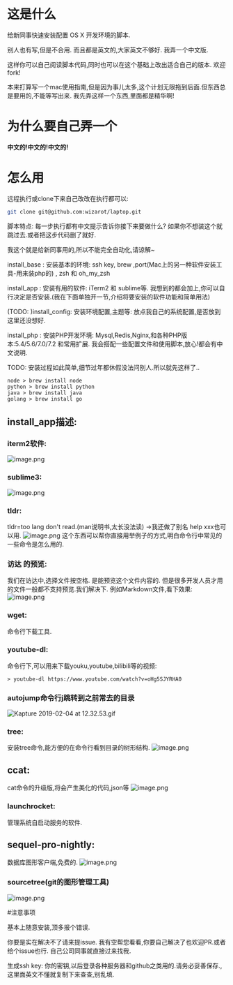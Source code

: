 # 这是什么

给新同事快速安装配置 OS X 开发环境的脚本.

别人也有写,但是不合用. 而且都是英文的,大家英文不够好. 我弄一个中文版.

这样你可以自己阅读脚本代码,同时也可以在这个基础上改出适合自己的版本. 欢迎fork!

本来打算写一个mac使用指南,但是因为事儿太多,这个计划无限拖到后面.但东西总是要用的,不能等写出来. 我先弄这样一个东西,里面都是精华啊!

# 为什么要自己弄一个

**中文的!中文的!中文的!**

# 怎么用

远程执行或clone下来自己改改在执行都可以:
```bash
git clone git@github.com:wizarot/laptop.git
```

脚本特点: 每一步执行都有中文提示告诉你接下来要做什么? 如果你不想装这个就跳过去.或者把这步代码删了就好.

我这个就是给新同事用的,所以不能完全自动化,请谅解~

install_base  : 安装基本的环境: ssh key, brew ,port(Mac上的另一种软件安装工具-用来装php的) , zsh 和 oh_my_zsh

install_app  : 安装有用的软件: iTerm2 和 sublime等.  我想到的都会加上,你可以自行决定是否安装.(我在下面单独开一节,介绍将要安装的软件功能和简单用法)

(TODO: )install_config: 安装环境配置,主题等:  放点我自己的系统配置,是否放到这里还没想好.

install_php  : 安装PHP开发环境: Mysql,Redis,Nginx,和各种PHP版本:5.4/5.6/7.0/7.2 和常用扩展. 我会搭配一些配置文件和使用脚本,放心!都会有中文说明.

TODO: 安装过程如此简单,细节过年都休假没法问别人.所以就先这样了..
```
node > brew install node
python > brew install python 
java > brew install java
golang > brew install go
```

## install_app描述:

### iterm2软件:
![image.png](https://upload-images.jianshu.io/upload_images/316824-8f7f95e5eca06903.png?imageMogr2/auto-orient/strip%7CimageView2/2/w/1240)
### sublime3:
![image.png](https://upload-images.jianshu.io/upload_images/316824-dd5db2fe0163364b.png?imageMogr2/auto-orient/strip%7CimageView2/2/w/1240)
### tldr:
tldr=too lang don't read.(man说明书,太长没法读) ->我还做了别名 help xxx也可以用.
![image.png](https://upload-images.jianshu.io/upload_images/316824-b33b35ce819c99b2.png?imageMogr2/auto-orient/strip%7CimageView2/2/w/1240)
这个东西可以帮你直接用举例子的方式,明白命令行中常见的一些命令是怎么用的.
### 访达 的预览:
我们在访达中,选择文件按空格. 是能预览这个文件内容的. 但是很多开发人员才用的文件一般都不支持预览.我们解决下.
例如Markdown文件,看下效果:
![image.png](https://upload-images.jianshu.io/upload_images/316824-4b4a505993fafb9d.png?imageMogr2/auto-orient/strip%7CimageView2/2/w/1240)
### wget:
命令行下载工具.
### youtube-dl:
命令行下,可以用来下载youku,youtube,bilibili等的视频:
```
> youtube-dl https://www.youtube.com/watch?v=oHg5SJYRHA0
```
### autojump命令行j跳转到之前常去的目录
![Kapture 2019-02-04 at 12.32.53.gif](https://upload-images.jianshu.io/upload_images/316824-7c46d5feef5f57e3.gif?imageMogr2/auto-orient/strip)
### tree:
安装tree命令,能方便的在命令行看到目录的树形结构.
![image.png](https://upload-images.jianshu.io/upload_images/316824-9326c70336a32da4.png?imageMogr2/auto-orient/strip%7CimageView2/2/w/1240)
## ccat:
cat命令的升级版,将会产生美化的代码,json等
![image.png](https://upload-images.jianshu.io/upload_images/316824-3b0e80c8659fbc79.png?imageMogr2/auto-orient/strip%7CimageView2/2/w/1240)
### launchrocket:
管理系统自启动服务的软件.
## sequel-pro-nightly:
数据库图形客户端,免费的.
![image.png](https://upload-images.jianshu.io/upload_images/316824-2c1db77bfb2c6ae4.png?imageMogr2/auto-orient/strip%7CimageView2/2/w/1240)
### sourcetree(git的图形管理工具)
![image.png](https://upload-images.jianshu.io/upload_images/316824-abcb728a213f1590.png?imageMogr2/auto-orient/strip%7CimageView2/2/w/1240)


#注意事项

基本上随意安装,顶多报个错误.

你要是实在解决不了请来提issue. 我有空帮您看看,你要自己解决了也欢迎PR.或者给个issue也行. 自己公司同事就直接过来找我.

生成ssh key: 你的密钥,以后登录各种服务器和github之类用的.请务必妥善保存.,这里面英文不懂就复制下来查查,别乱填.